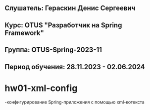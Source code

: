 ## Слушатель: Гераскин Денис Сергеевич
## Курс: OTUS "Разработчик на Spring Framework"
## Группа: OTUS-Spring-2023-11
## Период обучения: 28.11.2023 - 02.06.2024

# hw01-xml-config
-конфигурирование Spring-приложения с помощью xml-котекста